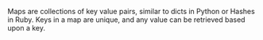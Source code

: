 Maps are collections of key value pairs, similar to dicts in Python or Hashes in Ruby. Keys in a map are unique, and any value can be retrieved based upon a key.

